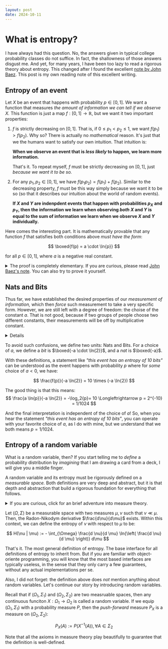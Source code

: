 ```yaml
---
layout: post
date: 2024-10-11
---
```


# What is entropy?

I have always had this question. No, the answers given in typical college probability classes do
not suffice. In fact, the shallowness of those answers disgust me. And yet, for many years, I have
been too lazy to read a rigorous theory about entropy. This changed after I found the excellent
[note by John Baez](). This post is my own reading note of this excellent writing.

## Entropy of an event
Let $X$ be an event that happens with probability $p \in [0, 1]$. We want a function that measures
*the amount of information we can tell if we observe $X$.* This function is just a map
$f: [0, 1] \to \mathbb{R}$, but we want it two important properties:

1. $f$ is strictly decreasing on $[0, 1]$. That is, if $0 \leq p_1 < p_2 \leq 1$,
   we want $f(p_1) > f(p_2)$. Why so? There is actually no *mathematical* reason. It's just that
   we the humans want to satisfy our own intuition. That intuition is:

   **When we observe an event that is *less likely* to happen, we learn more information.**

   That's it. To repeat myself, $f$ must be strictly decreasing on $[0, 1]$, just
   *because we want it to be so.*

2. For any $p_1, p_2 \in [0, 1]$, we have $f(p_1 p_2) = f(p_1) + f(p_2)$. Similar to the decreasing
   property, $f$ must be this way simply because we want it to be so (so that it describes our
   intuition about the world of random events).

   **If $X$ and $Y$ are indenpdent events that happen with probabilities $p_X$ and $p_Y$, then
   the information we learn when observing *both* $X$ and $Y$ is equal to the sum of information
   we learn when we observe $X$ and $Y$ individually.**

Here comes the interesting part. It is mathematically provable that any function $f$ that satisfies
both conditions above *must have the form*:

$$
\boxed{f(p) = a \cdot \ln{p}}
$$

for all $p \in [0, 1]$, where $a$ is a negative real constant.

<details>

<summary>
The proof is completely elementary. If you are curious, please read <a href="">John Baez's note</a>.
You can also try to prove it yourself.
</summary>

It's based on the theory of <a href="">Cauchy's functional equation</a>, which does not use any
knowledge that a high school student does not know. In fact, if a student practices high school
mathematical olympiad, they must have studied this proof technique.
</details>

## Nats and Bits
Thus far, we have established the desired properties of our *measurement of information,* which
then *force* such measurement to take a very specific form. However, we are still left with a
degree of freedom: the choise of the constant $a$. That is not good, because if two groups of
people choose two different constants, their measurements will be off by multiplicative constant.
<details markdown="1">
It's like like they are talking *pounds* and *kilograms*. By the way, I **hate** the imperial system!
</details>

To avoid such confusions, we define two units: Nats and Bits. For a choice of $a$, we define a
*bit* is $\boxed{-a \cdot \ln{2}}$, and a *nat* is $\boxed{-a}$.

With these definitions, a statement like *"this event has an entropy of 10 bits"* can be understood
as the event happens with probability $p$ where for *some* choice of $a < 0$, we have:

$$
\frac{f(p)}{-a \ln{2}} = 10 \times (-a \ln{2})
$$

The good thing is that this means:
$$
\frac{a \ln{p}}{-a \ln{2}} = -\log_2{p}= 10 \Longleftrightarrow p = 2^{-10} = 1/1024
$$

And the final interpretation is independent of the choice of $a$! So, when you hear the statement
*"this event has an entropy of 10 bits"*, you can operate with your favorite choice of $a$, as I
do with mine, but we understand that we both means $p = 1/1024$.

## Entropy of a random variable
What is a random variable, then? If you start telling me to *define* a probability distribution by
*imagining* that I am drawing a card from a deck, I will give you a middle finger.

A random variable and its entropy must be rigorously defined on a *measurable space.* Both
definitions are very deep and abstract, but it is that depth and abstraction that build a rigorous
foundation for everything that follows.

<details markdown="1">
<summary>If you are curious, click for an brief adventure into measure theory.</summary>


### Measure theory

**Sample space.** Any set $\Omega$ can be a *sample space.*

**$\sigma$-algebra.** A $\sigma$-algebra on $\Omega$ is a collection $\Sigma$ of subsets of $\Omega$
which has the following properties:

  1. *Contains the empty set:* $\emptyset \in \Sigma$.

  2. *Close under complement:* if $A \subseteq \Omega$ and $A \in \Sigma$ then
     $\Omega - A \in \Sigma$.

  3. *Close under countable union:* if $B \subseteq \mathbb{N}$ and $A_i \in \Sigma$ for all
     $i \in B$ then $\bigcup_{i \in B} A_i \in \Sigma$.

**Borel sets.** The Borel $\sigma$-algebra $B(\mathbb{R})$ is the smallest $\sigma$-algebra that
*contains all
open intervals in $\mathbb{R}$.

**Measure.** A measure on $(\Omega, \Sigma)$ is a map $\mu: \Sigma \to [0, +\infty)$ that
has two properties:

  1. $\mu(\emptyset) = 0$.

  2. *Additive under countable addition:* if $B \subseteq \mathbb{N}$ and $A_i \in \Sigma$
     for all $i \in B$ then: $\mu\big( \bigcup_{i \in B} A_i \big) = \sum_{i \in B} \mu(A_i)$.

**Probability measure.** A probability measure on $(\Omega, \Sigma)$ is a measure $P$ where
$P(\Omega) = 1$. Note that along with other axioms of a measure, this enforces $P: \Sigma \to
[0, 1]$.

**Measureable function.** A function $f: (\Omega_1, \Sigma_1) \to (\Omega_2, \Sigma_2)$
is *measurable* if for each subset $B \in \Sigma_2$, the pre-image of $B$ via $f$ is in $\Sigma_1$.
That is:

$$
f^{-1}(B) := \{x \in \Omega_1 : f(x) \in B \} \in \Sigma_1
$$

**Random variable.** Every measurable function $f: (\Omega_1, \Sigma_1) \to (\Omega_2, \Sigma_2)$
*is called* a random variable. Also, every subset $B \in \Sigma_2$ is called an *event*.

**Probability of an event.** Putting all these together. Let $P$ be a probability measure on a
measurable space $(\Omega, \Sigma)$ and $X: (\Omega_1, \Sigma_1) \to (\Omega_2, \Sigma_2)$ is a
random variable, then we say that an event $B \in B(\mathbb{R})$ *has probability* $P(X^{-1}(B))$.
Note that all the axioms and definitions guarantee that $X^{-1}(B) \in \Sigma$, so $P(X^{-1}(B))$ is
well-defined.

**Absolute continuity.** Let $\mu$, $\nu$ be two measures on a measurable space $(\Omega, \Sigma)$.
We say $\nu$ is *absolutely continuous* with respect to $\mu$ if for all $A \in \Sigma$,
$\mu(A) = 0$ implies $\nu(A) = 0$. Absolute continuity is denoted by $\nu \ll \mu$.

**Radon-Nikodym theorem.** Let $\mu$, $\nu$ be two measures on a measurable space
$(\Omega, \Sigma)$ such that $\nu \ll \mu$. Then there
exists a unique function (up to zero measure sets) $f: \Omega \to [0, +\infty)$ such that for all
set $A \in \Sigma$, we have:

$$
\nu(A) = \int_{A} f d\mu
$$

The function $f$ is called the *Radon-Nikodym derivative* of $\nu$ with respect to $\mu$, and is
typically denoted by $\frac{d \nu}{d \mu}$.

</details>

<div class="statement" markdown="1">

Let $(\Omega, \Sigma)$ be a measurable space with two measures $\mu, \nu$ such that $\nu \ll \mu$.
Then, the Radon-Nikodym derivative $\frac{d\nu}{d\mu}$ exists. Within this context, we can define
the entropy of $\nu$ with respect to $\mu$ to be:

$$
H(\nu | \mu) := - \int_{\Omega} \frac{d \nu}{d \mu} \ln{\left( \frac{d \nu}{d \mu} \right)} d\mu
$$

</div>

That's it. The most general definition of entropy. The base interface for all definitions of entropy
to inherit from. But if you are familiar with object-oriente programming, you will know that the
most based interfaces are typically useless, in the sense that they only carry a few guarantees,
without any actual implementations per se.

Also, I did not forget: the definition above does *not* mention anything about random variables.
Let's continue our story by introducing random variables.

Recall that if $(\Omega_1, \Sigma_1)$ and $(\Omega_2, \Sigma_2)$ are two measruable spaces, then
any continuous funciton $X: \Omega_1 \to \Omega_2$ is called a random variable. If we equip
$(\Omega_1, \Sigma_1)$ with a probability measure $P$, then the *push-forward* measure $P_X$ is
a measure on $(\Omega_2, \Sigma_2)$:

$$
P_X(A) := P \Big( X^{-1}(A) \Big) , \forall A \in \Sigma_2
$$

Note that all the axioms in measure theory play beautifully to guarantee that the definition is
well-defined.
